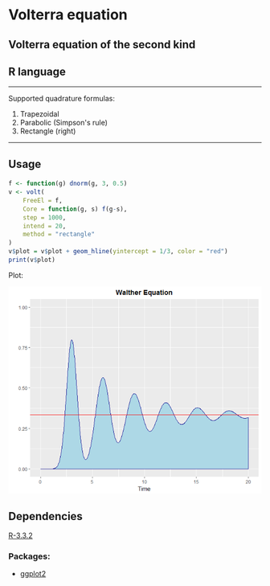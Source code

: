 # Volterra equation
## Volterra equation of the second kind
## R language

---

Supported quadrature formulas:

1. Trapezoidal
2. Parabolic (Simpson's rule)
3. Rectangle (right)

---

## Usage

```R
f <- function(g) dnorm(g, 3, 0.5)
v <- volt(
	FreeEl = f, 
	Core = function(g, s) f(g-s), 
	step = 1000, 
	intend = 20, 
	method = "rectangle"
)
v$plot = v$plot + geom_hline(yintercept = 1/3, color = "red")
print(v$plot)
```
Plot:
<p align="center">
	<img src="https://raw.githubusercontent.com/hexeh/volterra/master/Rplot.png" alt = "Plot Image">
</p>

## Dependencies

[R-3.3.2](https://cran.r-project.org/)

### Packages:

- [ggplot2](https://cran.r-project.org/web/packages/ggplot2/)
